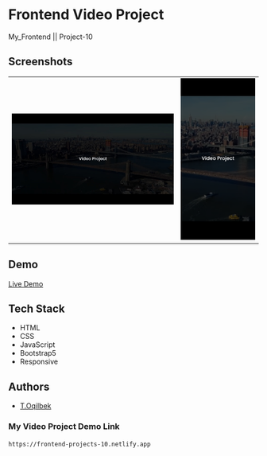 # Frontend Video Project
My_Frontend || Project-10

## Screenshots
<table>
    <tr>
        <td>
            <img src="./img/img1.jpg" alt="Frontend-Projects">
        </td>
        <td>
            <img src="./img/img2.png" alt="Frontend-Projects">
        </td>
    </tr>
</table>

## Demo

[Live Demo](https://frontend-projects-10.netlify.app)

## Tech Stack

- HTML
- CSS
- JavaScript
- Bootstrap5
- Responsive

## Authors

- [T.Oqilbek](https://www.github.com/tolqinov-o)

### My Video Project Demo Link

```
https://frontend-projects-10.netlify.app
```